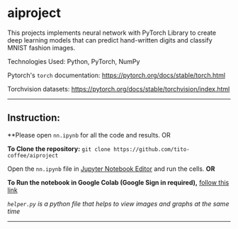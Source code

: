 # aiproject
This projects implements neural network with PyTorch Library to create deep learning models that can predict hand-written digits and classify MNIST fashion images.

Technologies Used: Python, PyTorch, NumPy

Pytorch's `torch` documentation: https://pytorch.org/docs/stable/torch.html

Torchvision datasets: https://pytorch.org/docs/stable/torchvision/index.html 

---

## **Instruction:** 

**Please open `nn.ipynb` for all the code and results. OR

**To Clone the repository:** `git clone https://github.com/tito-coffee/aiproject`

Open the `nn.ipynb` file in [Jupyter Notebook Editor](https://jupyter.org/install) and run the cells. **OR**


**To Run the notebook in Google Colab (Google Sign in required),** [follow this link](https://colab.research.google.com/drive/1U6SJgKbr-OqX9_fQSYJKV_SeYHExJb4a)

*`helper.py` is a python file that helps to view images and graphs at the same time*

---
